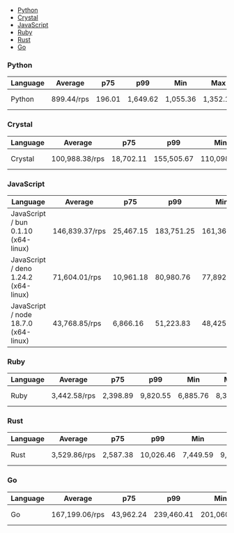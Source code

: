 - [Python](#http-python)
- [Crystal](#http-crystal)
- [JavaScript](#http-javascript)
- [Ruby](#http-ruby)
- [Rust](#http-rust)
- [Go](#http-go)

### <a name="http-python">Python</a>

| Language | Average    | p75    | p99      | Min      | Max      | Latency  |
| -------- | ---------- | ------ | -------- | -------- | -------- | -------- |
| Python   | 899.44/rps | 196.01 | 1,649.62 | 1,055.36 | 1,352.17 | 57.12 ms |

<div id="chart-27"></div>
<script src="https://cdn.jsdelivr.net/npm/apexcharts"></script>
<script>
new ApexCharts(document.querySelector('chart-27'), {"chart":{"height":320,"type":"bar","toolbar":{"show":true},"animations":{"enabled":false}},"series":[{"name":"http","data":[899.4350731548585]}],"stroke":{"width":1,"curve":"straight"},"xaxis":{"categories":["Python"],"tooltip":{"enabled":false}}})
</script>

### <a name="http-crystal">Crystal</a>

| Language | Average        | p75       | p99        | Min        | Max        | Latency   |
| -------- | -------------- | --------- | ---------- | ---------- | ---------- | --------- |
| Crystal  | 100,988.38/rps | 18,702.11 | 155,505.67 | 110,098.43 | 146,126.95 | 493.81 µs |

<div id="chart-28"></div>
<script src="https://cdn.jsdelivr.net/npm/apexcharts"></script>
<script>
new ApexCharts(document.querySelector('chart-28'), {"chart":{"height":320,"type":"bar","toolbar":{"show":true},"animations":{"enabled":false}},"series":[{"name":"http","data":[100988.38250060278]}],"stroke":{"width":1,"curve":"straight"},"xaxis":{"categories":["Crystal"],"tooltip":{"enabled":false}}})
</script>

### <a name="http-javascript">JavaScript</a>

| Language                             | Average        | p75       | p99        | Min        | Max        | Latency   |
| ------------------------------------ | -------------- | --------- | ---------- | ---------- | ---------- | --------- |
| JavaScript / bun 0.1.10 (x64-linux)  | 146,839.37/rps | 25,467.15 | 183,751.25 | 161,365.51 | 173,620.81 | 339.14 µs |
| JavaScript / deno 1.24.2 (x64-linux) | 71,604.01/rps  | 10,961.18 | 80,980.76  | 77,892.73  | 80,443.28  | 696.75 µs |
| JavaScript / node 18.7.0 (x64-linux) | 43,768.85/rps  | 6,866.16  | 51,223.83  | 48,425.66  | 51,027.39  | 1.14 ms   |

<div id="chart-29"></div>
<script src="https://cdn.jsdelivr.net/npm/apexcharts"></script>
<script>
new ApexCharts(document.querySelector('chart-29'), {"chart":{"height":320,"type":"bar","toolbar":{"show":true},"animations":{"enabled":false}},"series":[{"name":"http","data":[146839.3667041421,43768.85160568122,71604.01296393623]}],"stroke":{"width":1,"curve":"straight"},"xaxis":{"categories":["JavaScript / bun 0.1.10 (x64-linux)","JavaScript / node 18.7.0 (x64-linux)","JavaScript / deno 1.24.2 (x64-linux)"],"tooltip":{"enabled":false}}})
</script>

### <a name="http-ruby">Ruby</a>

| Language | Average      | p75      | p99      | Min      | Max      | Latency  |
| -------- | ------------ | -------- | -------- | -------- | -------- | -------- |
| Ruby     | 3,442.58/rps | 2,398.89 | 9,820.55 | 6,885.76 | 8,395.94 | 14.52 ms |

<div id="chart-30"></div>
<script src="https://cdn.jsdelivr.net/npm/apexcharts"></script>
<script>
new ApexCharts(document.querySelector('chart-30'), {"chart":{"height":320,"type":"bar","toolbar":{"show":true},"animations":{"enabled":false}},"series":[{"name":"http","data":[3442.5822459009405]}],"stroke":{"width":1,"curve":"straight"},"xaxis":{"categories":["Ruby"],"tooltip":{"enabled":false}}})
</script>

### <a name="http-rust">Rust</a>

| Language | Average      | p75      | p99       | Min      | Max      | Latency  |
| -------- | ------------ | -------- | --------- | -------- | -------- | -------- |
| Rust     | 3,529.86/rps | 2,587.38 | 10,026.46 | 7,449.59 | 9,985.96 | 14.16 ms |

<div id="chart-31"></div>
<script src="https://cdn.jsdelivr.net/npm/apexcharts"></script>
<script>
new ApexCharts(document.querySelector('chart-31'), {"chart":{"height":320,"type":"bar","toolbar":{"show":true},"animations":{"enabled":false}},"series":[{"name":"http","data":[3529.8601865488545]}],"stroke":{"width":1,"curve":"straight"},"xaxis":{"categories":["Rust"],"tooltip":{"enabled":false}}})
</script>

### <a name="http-go">Go</a>

| Language | Average        | p75       | p99        | Min        | Max        | Latency   |
| -------- | -------------- | --------- | ---------- | ---------- | ---------- | --------- |
| Go       | 167,199.06/rps | 43,962.24 | 239,460.41 | 201,060.02 | 236,264.08 | 297.07 µs |

<div id="chart-32"></div>
<script src="https://cdn.jsdelivr.net/npm/apexcharts"></script>
<script>
new ApexCharts(document.querySelector('chart-32'), {"chart":{"height":320,"type":"bar","toolbar":{"show":true},"animations":{"enabled":false}},"series":[{"name":"http","data":[167199.05923304163]}],"stroke":{"width":1,"curve":"straight"},"xaxis":{"categories":["Go"],"tooltip":{"enabled":false}}})
</script>


